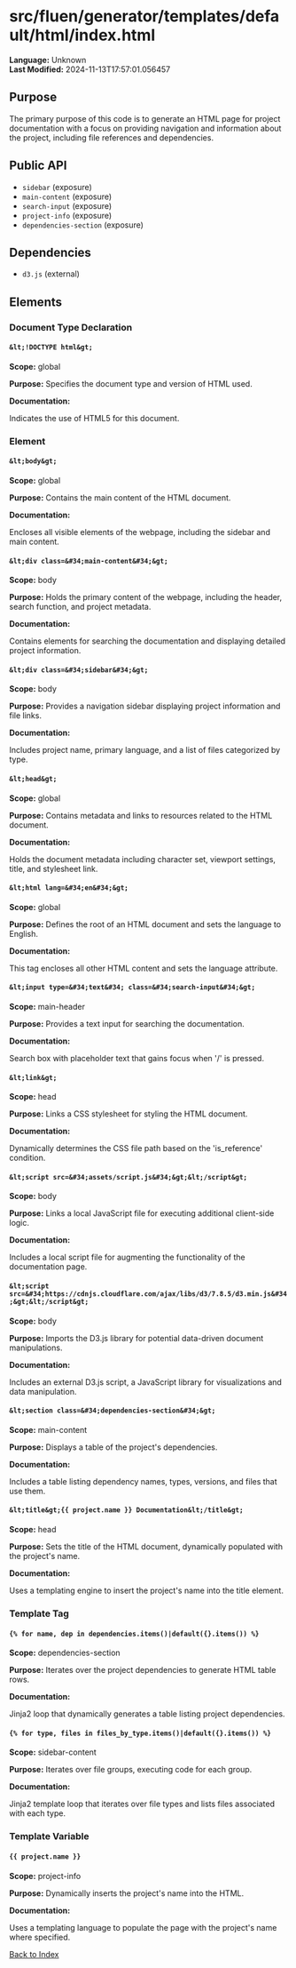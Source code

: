 # src/fluen/generator/templates/default/html/index.html

**Language:** Unknown  
**Last Modified:** 2024-11-13T17:57:01.056457

## Purpose

The primary purpose of this code is to generate an HTML page for project documentation with a focus on providing navigation and information about the project, including file references and dependencies.

## Public API

- `sidebar` (exposure)
- `main-content` (exposure)
- `search-input` (exposure)
- `project-info` (exposure)
- `dependencies-section` (exposure)

## Dependencies

- `d3.js` (external)

## Elements

### Document Type Declaration

#### `&lt;!DOCTYPE html&gt;`

**Scope:** global

**Purpose:** Specifies the document type and version of HTML used.

**Documentation:**

Indicates the use of HTML5 for this document.

### Element

#### `&lt;body&gt;`

**Scope:** global

**Purpose:** Contains the main content of the HTML document.

**Documentation:**

Encloses all visible elements of the webpage, including the sidebar and main content.

#### `&lt;div class=&#34;main-content&#34;&gt;`

**Scope:** body

**Purpose:** Holds the primary content of the webpage, including the header, search function, and project metadata.

**Documentation:**

Contains elements for searching the documentation and displaying detailed project information.

#### `&lt;div class=&#34;sidebar&#34;&gt;`

**Scope:** body

**Purpose:** Provides a navigation sidebar displaying project information and file links.

**Documentation:**

Includes project name, primary language, and a list of files categorized by type.

#### `&lt;head&gt;`

**Scope:** global

**Purpose:** Contains metadata and links to resources related to the HTML document.

**Documentation:**

Holds the document metadata including character set, viewport settings, title, and stylesheet link.

#### `&lt;html lang=&#34;en&#34;&gt;`

**Scope:** global

**Purpose:** Defines the root of an HTML document and sets the language to English.

**Documentation:**

This tag encloses all other HTML content and sets the language attribute.

#### `&lt;input type=&#34;text&#34; class=&#34;search-input&#34;&gt;`

**Scope:** main-header

**Purpose:** Provides a text input for searching the documentation.

**Documentation:**

Search box with placeholder text that gains focus when &#39;/&#39; is pressed.

#### `&lt;link&gt;`

**Scope:** head

**Purpose:** Links a CSS stylesheet for styling the HTML document.

**Documentation:**

Dynamically determines the CSS file path based on the &#39;is_reference&#39; condition.

#### `&lt;script src=&#34;assets/script.js&#34;&gt;&lt;/script&gt;`

**Scope:** body

**Purpose:** Links a local JavaScript file for executing additional client-side logic.

**Documentation:**

Includes a local script file for augmenting the functionality of the documentation page.

#### `&lt;script src=&#34;https://cdnjs.cloudflare.com/ajax/libs/d3/7.8.5/d3.min.js&#34;&gt;&lt;/script&gt;`

**Scope:** body

**Purpose:** Imports the D3.js library for potential data-driven document manipulations.

**Documentation:**

Includes an external D3.js script, a JavaScript library for visualizations and data manipulation.

#### `&lt;section class=&#34;dependencies-section&#34;&gt;`

**Scope:** main-content

**Purpose:** Displays a table of the project&#39;s dependencies.

**Documentation:**

Includes a table listing dependency names, types, versions, and files that use them.

#### `&lt;title&gt;{{ project.name }} Documentation&lt;/title&gt;`

**Scope:** head

**Purpose:** Sets the title of the HTML document, dynamically populated with the project&#39;s name.

**Documentation:**

Uses a templating engine to insert the project&#39;s name into the title element.

### Template Tag

#### `{% for name, dep in dependencies.items()|default({}.items()) %}`

**Scope:** dependencies-section

**Purpose:** Iterates over the project dependencies to generate HTML table rows.

**Documentation:**

Jinja2 loop that dynamically generates a table listing project dependencies.

#### `{% for type, files in files_by_type.items()|default({}.items()) %}`

**Scope:** sidebar-content

**Purpose:** Iterates over file groups, executing code for each group.

**Documentation:**

Jinja2 template loop that iterates over file types and lists files associated with each type.

### Template Variable

#### `{{ project.name }}`

**Scope:** project-info

**Purpose:** Dynamically inserts the project&#39;s name into the HTML.

**Documentation:**

Uses a templating language to populate the page with the project&#39;s name where specified.


[Back to Index](../README.md)